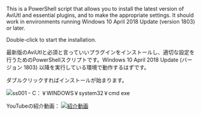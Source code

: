 This is a PowerShell script that allows you to install the latest version of AviUtl and essential plugins, and to make the appropriate settings. It should work in environments running Windows 10 April 2018 Update (version 1803) or later.

Double-click to start the installation.


最新版のAviUtlと必須と言っていいプラグインをインストールし、適切な設定を行うためのPowerShellスクリプトです。Windows 10 April 2018 Update (バージョン 1803) 以降を実行している環境で動作するはずです。

ダブルクリックすればインストールが始まります。


![ss001 - C：￥WINDOWS￥system32￥cmd exe](https://github.com/user-attachments/assets/b19b6d68-9590-42d4-870b-fcdb609f4a54)


YouTubeの紹介動画：
[![紹介動画](https://github.com/user-attachments/assets/c0dbb594-0c99-4ac0-96e1-fc51f924ba78)](https://youtu.be/fJYp_nV-yrg)
